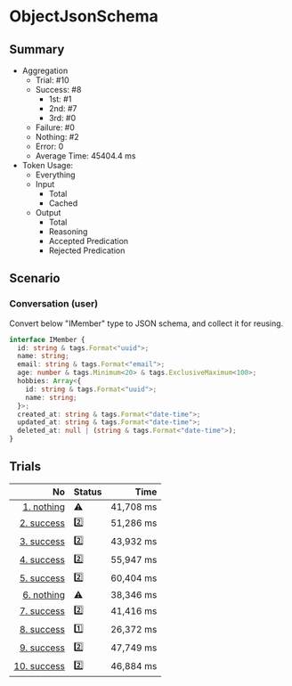 # ObjectJsonSchema
## Summary
  - Aggregation
    - Trial: #10
    - Success: #8
      - 1st: #1
      - 2nd: #7
      - 3rd: #0
    - Failure: #0
    - Nothing: #2
    - Error: 0
    - Average Time: 45404.4 ms
  - Token Usage:
    - Everything
    - Input
      - Total
      - Cached
    - Output
      - Total
      - Reasoning
      - Accepted Predication
      - Rejected Predication

## Scenario
### Conversation (user)
Convert below "IMember" type to JSON schema, and collect it for reusing.

```ts
interface IMember {
  id: string & tags.Format<"uuid">;
  name: string;
  email: string & tags.Format<"email">;
  age: number & tags.Minimum<20> & tags.ExclusiveMaximum<100>;
  hobbies: Array<{
    id: string & tags.Format<"uuid">;
    name: string;
  }>;
  created_at: string & tags.Format<"date-time">;
  updated_at: string & tags.Format<"date-time">;
  deleted_at: null | (string & tags.Format<"date-time">);
}
```

## Trials
No | Status | Time
---:|:-------|------:
[1. nothing](./trials/1.nothing.json) | ⚠️ | 41,708 ms
[2. success](./trials/2.success.json) | 2️⃣ | 51,286 ms
[3. success](./trials/3.success.json) | 2️⃣ | 43,932 ms
[4. success](./trials/4.success.json) | 2️⃣ | 55,947 ms
[5. success](./trials/5.success.json) | 2️⃣ | 60,404 ms
[6. nothing](./trials/6.nothing.json) | ⚠️ | 38,346 ms
[7. success](./trials/7.success.json) | 2️⃣ | 41,416 ms
[8. success](./trials/8.success.json) | 1️⃣ | 26,372 ms
[9. success](./trials/9.success.json) | 2️⃣ | 47,749 ms
[10. success](./trials/10.success.json) | 2️⃣ | 46,884 ms
